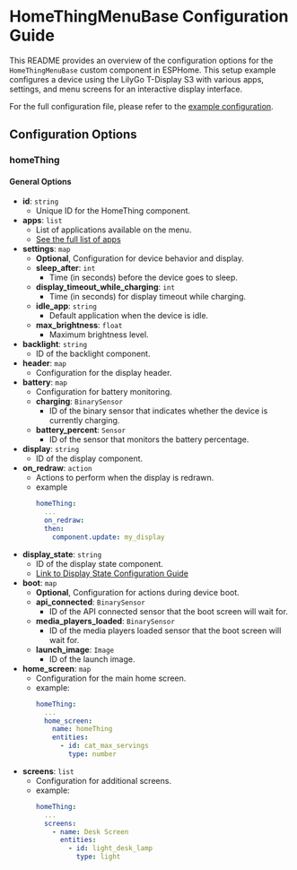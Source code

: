 # HomeThingMenuBase Configuration Guide

This README provides an overview of the configuration options for the `HomeThingMenuBase` custom component in ESPHome. This setup example configures a device using the LilyGo T-Display S3 with various apps, settings, and menu screens for an interactive display interface.

For the full configuration file, please refer to the [example configuration](link-to-configuration-file).

## Configuration Options

### **homeThing**

#### General Options
- **id**: `string`
  - Unique ID for the HomeThing component.
- **apps**: `list`
  - List of applications available on the menu.
  - [See the full list of apps](https://github.com/landonr/homeThing/tree/main/components/README.md) 
- **settings**: `map`
  - **Optional**, Configuration for device behavior and display.
  - **sleep_after**: `int`
    - Time (in seconds) before the device goes to sleep.
  - **display_timeout_while_charging**: `int`
    - Time (in seconds) for display timeout while charging.
  - **idle_app**: `string`
    - Default application when the device is idle.
  - **max_brightness**: `float`
    - Maximum brightness level.
- **backlight**: `string`
  - ID of the backlight component.
- **header**: `map`
  - Configuration for the display header.
- **battery**: `map`
  - Configuration for battery monitoring.
  - **charging**: `BinarySensor`
    - ID of the binary sensor that indicates whether the device is currently charging.
  - **battery_percent**: `Sensor`
    - ID of the sensor that monitors the battery percentage.
- **display**: `string`
  - ID of the display component.
- **on_redraw**: `action`
  - Actions to perform when the display is redrawn.
  - example 
    ```yaml
    homeThing:
      ...
      on_redraw:
      then:
        component.update: my_display
- **display_state**: `string`
  - ID of the display state component.
  - [Link to Display State Configuration Guide](https://github.com/landonr/homeThing/blob/main/components/homeThingDisplayState/README.md)
- **boot**: `map`
  - **Optional**, Configuration for actions during device boot.
  - **api_connected**: `BinarySensor`
      - ID of the API connected sensor that the boot screen will wait for.
  - **media_players_loaded**: `BinarySensor`
      - ID of the media players loaded sensor that the boot screen will wait for.
  - **launch_image**: `Image`
      - ID of the launch image.
- **home_screen**: `map`
  - Configuration for the main home screen.
  - example:
    ```yaml
    homeThing:
      ...
      home_screen:
        name: homeThing
        entities:
          - id: cat_max_servings
            type: number
- **screens**: `list`
  - Configuration for additional screens.
  - example:
    ```yaml
    homeThing:
      ...
      screens:
        - name: Desk Screen
          entities:
            - id: light_desk_lamp
              type: light
              